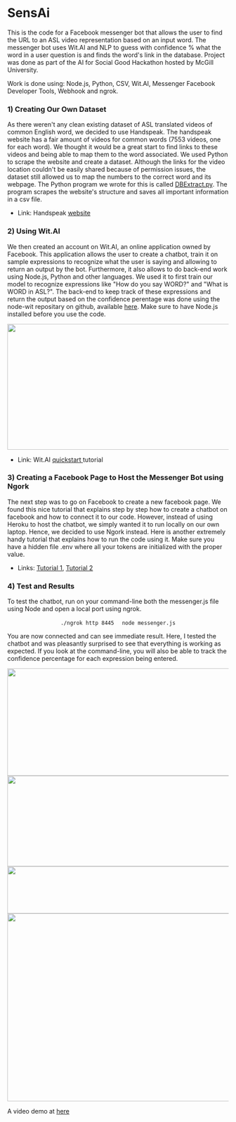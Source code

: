 # SensAi

This is the code for a Facebook messenger bot that allows the user to find the URL to an ASL video representation based on an input word. The messenger bot uses Wit.AI and NLP to guess with confidence % what the word in a user question is and finds the word's link in the database. Project was done as part of the AI for Social Good Hackathon hosted by McGill University.

Work is done using: Node.js, Python, CSV, Wit.AI, Messenger Facebook Developer Tools, Webhook and ngrok.

<h3>1) Creating Our Own Dataset</h3>
As there weren't any clean existing dataset of ASL translated videos of common English word, we decided to use Handspeak. The handspeak website has a fair amount of videos for common words (7553 videos, one for each word). We thought it would be a great start to find links to these videos and being able to map them to the word associated. We used Python to scrape the website and create a dataset. Although the links for the video location couldn't be easily shared because of permission issues, the dataset still allowed us to map the numbers to the correct word and its webpage. The Python program we wrote for this is called <a href="https://github.com/archidisign/SensAi/blob/master/DBExtract.py">DBExtract.py</a>. The program scrapes the website's structure and saves all important information in a csv file.
<ul>
	<li>Link: Handspeak <a href="https://medium.com/@Oskarr3/developing-messenger-bot-with-ngrok-5d23208ed7c8">website</a></li>
</ul>
<h3>2) Using Wit.AI</h3>
We then created an account on Wit.AI, an online application owned by Facebook. This application allows the user to create a chatbot, train it on sample expressions to recognize what the user is saying and allowing to return an output by the bot. Furthermore, it also allows to do back-end work using Node.js, Python and other languages. We used it to first train our model to recognize expressions like "How do you say WORD?" and "What is WORD in ASL?". The back-end to keep track of these expressions and return the output based on the confidence perentage was done using the node-wit repositary on github, available <a href="https://github.com/wit-ai/node-wit">here</a>. Make sure to have Node.js installed before you use the code.

<a href="https://catharticstudent.files.wordpress.com/2017/07/wit.jpg"><img class="alignnone size-full wp-image-745" src="https://catharticstudent.files.wordpress.com/2017/07/wit.jpg" alt="" width="820" height="286" /></a>
<ul>
 	<li>Link: Wit.AI <a href="https://wit.ai/docs/quickstart">quickstart </a>tutorial</li>
</ul>
<h3>3) Creating a Facebook Page to Host the Messenger Bot using Ngork</h3>
The next step was to go on Facebook to create a new facebook page. We found this nice tutorial that explains step by step how to create a chatbot on facebook and how to connect it to our code. However, instead of using Heroku to host the chatbot, we simply wanted it to run locally on our own laptop. Hence, we decided to use Ngork instead. Here is another extremely handy tutorial that explains how to run the code using it. Make sure you have a hidden file .env where all your tokens are initialized with the proper value.
<ul>
 	<li>Links: <a href="https://blog.hartleybrody.com/fb-messenger-bot/">Tutorial 1</a>, <a href="https://medium.com/@Oskarr3/developing-messenger-bot-with-ngrok-5d23208ed7c8">Tutorial 2</a></li>
</ul>
<h3>4) Test and Results</h3>
<p style="text-align: left;">To test the chatbot, run on your command-line both the messenger.js file using Node and open a local port using ngrok.</p>
<p style="text-align: center;"><code> ./ngrok http 8445 </code>
<code> node messenger.js </code></p>
You are now connected and can see immediate result. Here, I tested the chatbot and was pleasantly surprised to see that everything is working as expected. If you look at the command-line, you will also be able to track the confidence percentage for each expression being entered.

<a href="https://catharticstudent.files.wordpress.com/2017/07/fb_dev3.jpg"><img class="alignnone size-full wp-image-746" src="https://catharticstudent.files.wordpress.com/2017/07/fb_dev3.jpg" alt="" width="802" height="244" /></a> <a href="https://catharticstudent.files.wordpress.com/2017/07/fb_dev.jpg"><img class="alignnone size-full wp-image-747" src="https://catharticstudent.files.wordpress.com/2017/07/fb_dev.jpg" alt="" width="820" height="206" /></a> <a href="https://catharticstudent.files.wordpress.com/2017/07/fb_dev2.jpg"><img class="alignnone size-full wp-image-748" src="https://catharticstudent.files.wordpress.com/2017/07/fb_dev2.jpg" alt="" width="820" height="107" /></a> <a href="https://catharticstudent.files.wordpress.com/2017/07/ngork.jpg"><img class="alignnone size-full wp-image-749" src="https://catharticstudent.files.wordpress.com/2017/07/ngork.jpg" alt="" width="820" height="427" /></a>

A video demo at <a href="https://github.com/archidisign/SensAi/blob/master/sensAI_test.mp4">here</a>
